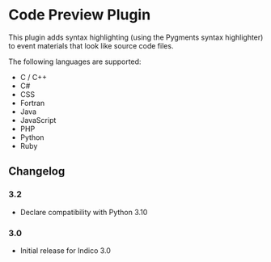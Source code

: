 # Code Preview Plugin

This plugin adds syntax highlighting (using the Pygments syntax highlighter)
to event materials that look like source code files.

The following languages are supported:

- C / C++
- C#
- CSS
- Fortran
- Java
- JavaScript
- PHP
- Python
- Ruby

## Changelog

### 3.2

- Declare compatibility with Python 3.10

### 3.0

- Initial release for Indico 3.0
